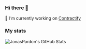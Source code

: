 ### Hi there 👋

🔭 I’m currently working on [Contractify](https://contractify.io)

### My stats

![JonasPardon's GitHub Stats](https://github-readme-stats.vercel.app/api?username=JonasPardon&show_icons=true&count_private=true&line_height=40&bg_color=30,e96443,904e95&title_color=fff&text_color=fff&icon_color=fff)

<!--
**JonasPardon/JonasPardon** is a ✨ _special_ ✨ repository because its `README.md` (this file) appears on your GitHub profile.

Here are some ideas to get you started:

- 🔭 I’m currently working on ...
- 🌱 I’m currently learning ...
- 👯 I’m looking to collaborate on ...
- 🤔 I’m looking for help with ...
- 💬 Ask me about ...
- 📫 How to reach me: ...
- 😄 Pronouns: ...
- ⚡ Fun fact: ...
-->
